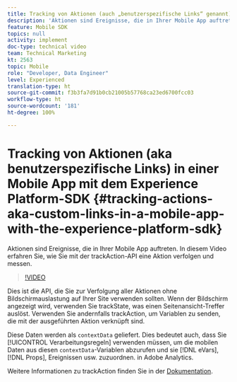 ```yaml
---
title: Tracking von Aktionen (auch „benutzerspezifische Links“ genannt) in einer mobilen App mit dem Experience Platform-SDK
description: 'Aktionen sind Ereignisse, die in Ihrer Mobile App auftreten. In diesem Video erfahren Sie, wie Sie mit der trackAction-API eine Aktion verfolgen und messen. '
feature: Mobile SDK
topics: null
activity: implement
doc-type: technical video
team: Technical Marketing
kt: 2563
topic: Mobile
role: "Developer, Data Engineer"
level: Experienced
translation-type: ht
source-git-commit: f3b3fa7d91b0cb21005b57768ca23ed6700fcc03
workflow-type: ht
source-wordcount: '181'
ht-degree: 100%

---
```



# Tracking von Aktionen (aka benutzerspezifische Links) in einer Mobile App mit dem Experience Platform-SDK {#tracking-actions-aka-custom-links-in-a-mobile-app-with-the-experience-platform-sdk}

Aktionen sind Ereignisse, die in Ihrer Mobile App auftreten. In diesem Video erfahren Sie, wie Sie mit der trackAction-API eine Aktion verfolgen und messen.

>[!VIDEO](https://video.tv.adobe.com/v/26268/?quality=12)

Dies ist die API, die Sie zur Verfolgung aller Aktionen ohne Bildschirmauslastung auf Ihrer Site verwenden sollten. Wenn der Bildschirm angezeigt wird, verwenden Sie trackState, was einen Seitenansicht-Treffer auslöst. Verwenden Sie andernfalls trackAction, um Variablen zu senden, die mit der ausgeführten Aktion verknüpft sind.

Diese Daten werden als `contextData` geliefert. Dies bedeutet auch, dass Sie [!UICONTROL Verarbeitungsregeln] verwenden müssen, um die mobilen Daten aus diesen `contextData`-Variablen abzurufen und sie [!DNL eVars], [!DNL Props], Ereignissen usw. zuzuordnen. in Adobe Analytics.

Weitere Informationen zu trackAction finden Sie in der [Dokumentation](https://aep-sdks.gitbook.io/docs/using-mobile-extensions/mobile-core/configuration-reference/mobile-core-api-reference).
